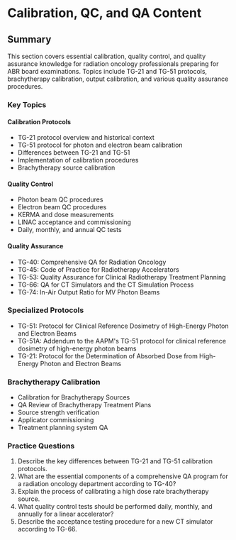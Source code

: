 # Calibration, QC, and QA Content

## Summary
This section covers essential calibration, quality control, and quality assurance knowledge for radiation oncology professionals preparing for ABR board examinations. Topics include TG-21 and TG-51 protocols, brachytherapy calibration, output calibration, and various quality assurance procedures.

### Key Topics

#### Calibration Protocols
- TG-21 protocol overview and historical context
- TG-51 protocol for photon and electron beam calibration
- Differences between TG-21 and TG-51
- Implementation of calibration procedures
- Brachytherapy source calibration

#### Quality Control
- Photon beam QC procedures
- Electron beam QC procedures
- KERMA and dose measurements
- LINAC acceptance and commissioning
- Daily, monthly, and annual QC tests

#### Quality Assurance
- TG-40: Comprehensive QA for Radiation Oncology
- TG-45: Code of Practice for Radiotherapy Accelerators
- TG-53: Quality Assurance for Clinical Radiotherapy Treatment Planning
- TG-66: QA for CT Simulators and the CT Simulation Process
- TG-74: In-Air Output Ratio for MV Photon Beams

### Specialized Protocols
- TG-51: Protocol for Clinical Reference Dosimetry of High-Energy Photon and Electron Beams
- TG-51A: Addendum to the AAPM's TG-51 protocol for clinical reference dosimetry of high-energy photon beams
- TG-21: Protocol for the Determination of Absorbed Dose from High-Energy Photon and Electron Beams

### Brachytherapy Calibration
- Calibration for Brachytherapy Sources
- QA Review of Brachytherapy Treatment Plans
- Source strength verification
- Applicator commissioning
- Treatment planning system QA

### Practice Questions
1. Describe the key differences between TG-21 and TG-51 calibration protocols.
2. What are the essential components of a comprehensive QA program for a radiation oncology department according to TG-40?
3. Explain the process of calibrating a high dose rate brachytherapy source.
4. What quality control tests should be performed daily, monthly, and annually for a linear accelerator?
5. Describe the acceptance testing procedure for a new CT simulator according to TG-66.
